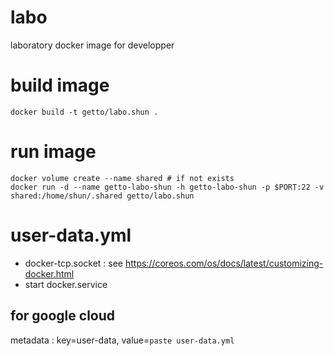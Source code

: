 # labo

laboratory docker image for developper


# build image

```
docker build -t getto/labo.shun .
```


# run image

```
docker volume create --name shared # if not exists
docker run -d --name getto-labo-shun -h getto-labo-shun -p $PORT:22 -v shared:/home/shun/.shared getto/labo.shun
```


# user-data.yml

* docker-tcp.socket : see https://coreos.com/os/docs/latest/customizing-docker.html
* start docker.service

## for google cloud

metadata : key=user-data, value=`paste user-data.yml`
